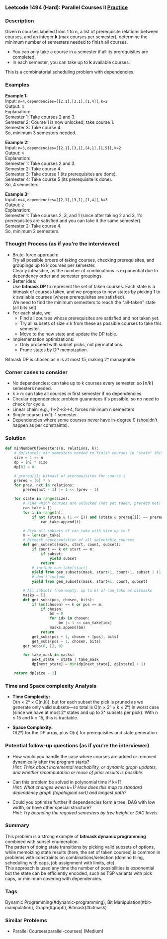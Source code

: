 ### Leetcode 1494 (Hard): Parallel Courses II [Practice](https://leetcode.com/problems/parallel-courses-ii)

### Description  
Given **n** courses labeled from 1 to n, a list of prerequisite relations between courses, and an integer **k** (max courses per semester), determine the minimum number of semesters needed to finish all courses.  
- You can only take a course in a semester if all its prerequisites are completed.  
- In each semester, you can take up to **k** available courses.  

This is a combinatorial scheduling problem with dependencies.

### Examples  

**Example 1:**  
Input: `n=4`, `dependencies=[[2,1],[3,1],[1,4]]`, `k=2`  
Output: `3`  
Explanation:  
Semester 1: Take courses 2 and 3.  
Semester 2: Course 1 is now unlocked; take course 1.  
Semester 3: Take course 4.  
So, minimum 3 semesters needed.

**Example 2:**  
Input: `n=5`, `dependencies=[[2,1],[3,1],[4,1],[1,5]]`, `k=2`  
Output: `4`  
Explanation:  
Semester 1: Take courses 2 and 3.  
Semester 2: Take course 4.  
Semester 3: Take course 1 (its prerequisites are done).  
Semester 4: Take course 5 (its prerequisite is done).  
So, 4 semesters.

**Example 3:**  
Input: `n=4`, `dependencies=[[2,1],[3,1],[1,4]]`, `k=3`  
Output: `2`  
Explanation:  
Semester 1: Take courses 2, 3, and 1 (since after taking 2 and 3, 1's prerequisites are satisfied and you can take it the same semester).  
Semester 2: Take course 4.  
So, minimum 2 semesters.

### Thought Process (as if you’re the interviewee)  
- Brute-force approach:  
  Try all possible orders of taking courses, checking prerequisites, and groupings up to k courses per semester.  
  Clearly infeasible, as the number of combinations is exponential due to dependency order and semester groupings.
- Better idea:  
  Use **bitmask DP** to represent the set of taken courses. Each state is a bitmask of courses taken, and we progress to new states by picking 1 to k available courses (whose prerequisites are satisfied).  
  We need to find the minimum semesters to reach the "all-taken" state (all bits set).
- For each state, we:
  - Find all courses whose prerequisites are satisfied and not taken yet.
  - Try all subsets of size ≤ k from these as possible courses to take this semester.
  - Move to the new state and update the DP table.
- Implementation optimizations:  
  - Only proceed with subset picks, not permutations.  
  - Prune states by DP memoization.

Bitmask DP is chosen as n is at most 15, making 2ⁿ manageable.

### Corner cases to consider  
- No dependencies: can take up to k courses every semester, so ⌈n/k⌉ semesters needed.
- k ≥ n: can take all courses in first semester if no dependencies.
- Circular dependencies: problem guarantees it's possible, so no need to check for cycle.
- Linear chain: e.g., 1→2→3→4, forces minimum n semesters.
- Single course (n=1): 1 semester.
- Dependencies where some courses never have in-degree 0 (shouldn't happen as per constraints).

### Solution

```python
def minNumberOfSemesters(n, relations, k):
    # dp[state]: min semesters needed to finish courses in "state" (bitmask)
    size = 1 << n
    dp = [n] * size
    dp[0] = 0

    # prereq[i]: bitmask of prerequisites for course i
    prereq = [0] * n
    for prev, nxt in relations:
        prereq[nxt - 1] |= 1 << (prev - 1)

    for state in range(size):
        # Find which courses are unlocked (not yet taken, prereqs met)
        can_take = []
        for i in range(n):
            if not (state & (1 << i)) and (state & prereq[i]) == prereq[i]:
                can_take.append(i)

        # Pick all subsets of can_take with size up to k
        m = len(can_take)
        # Bitmask representation of all selectable courses
        def gen_subsets(mask, start, count, subset):
            if count == k or start == m:
                if subset:
                    yield subset
                return
            # include can_take[start]
            yield from gen_subsets(mask, start+1, count+1, subset | (1 << can_take[start]))
            # don't include
            yield from gen_subsets(mask, start+1, count, subset)

        # All subsets (non-empty, up to k) of can_take as bitmasks
        masks = []
        def get_subs(pos, chosen, bits):
            if len(chosen) == k or pos == m:
                if chosen:
                    bm = 0
                    for idx in chosen:
                        bm |= 1 << can_take[idx]
                    masks.append(bm)
                return
            get_subs(pos + 1, chosen + [pos], bits)
            get_subs(pos + 1, chosen, bits)
        get_subs(0, [], 0)

        for take_mask in masks:
            next_state = state | take_mask
            dp[next_state] = min(dp[next_state], dp[state] + 1)

    return dp[size - 1]
```

### Time and Space complexity Analysis  

- **Time Complexity:**  
  O(n × 2ⁿ × C(n,k)), but for each subset the pick is pruned as we generate only valid subsets—so total is O(n × 2ⁿ × k × 2ᵏ) in worst case (since we have at most 2ⁿ states and up to 2ᵏ subsets per pick). With n ≤ 15 and k ≤ 15, this is tractable.

- **Space Complexity:**  
  O(2ⁿ) for the DP array, plus O(n) for prerequisites and state generation.

### Potential follow-up questions (as if you’re the interviewer)  

- How would you handle the case where courses are added or removed dynamically after the program starts?  
  *Hint: Think about incremental reachability, or dynamic graph updates, and whether recomputation or reuse of prior results is possible.*

- Can this problem be solved in polynomial time if k=1?  
  *Hint: What changes when k=1? How does this map to standard dependency graph (topological sort) and longest path?*

- Could you optimize further if dependencies form a tree, DAG with low width, or have other special structure?  
  *Hint: Try bounding the required semesters by tree height or DAG levels.*

### Summary
This problem is a strong example of **bitmask dynamic programming** combined with subset enumeration.  
The pattern of doing state transitions by picking valid subsets of options, while memoizing state results (here, the set of taken courses) is common in problems with constraints on combinations/selection (domino tiling, scheduling with caps, job assignment with limits, etc).  
This approach is used any time the number of possibilities is exponential but the state can be efficiently encoded, such as TSP variants with pick caps, or minimum covering with dependencies.

### Tags
Dynamic Programming(#dynamic-programming), Bit Manipulation(#bit-manipulation), Graph(#graph), Bitmask(#bitmask)

### Similar Problems
- Parallel Courses(parallel-courses) (Medium)